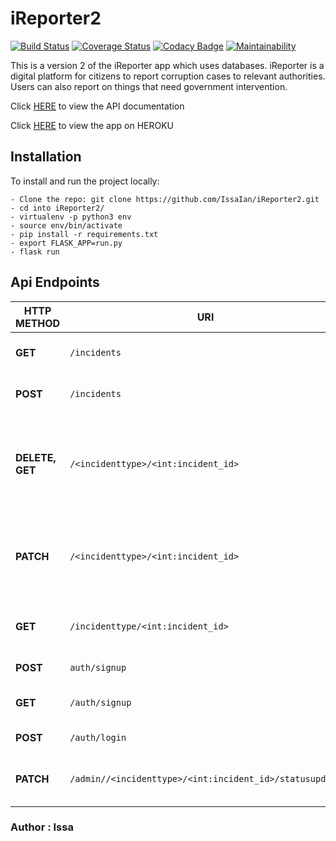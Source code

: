 # iReporter2

[![Build Status](https://travis-ci.org/IssaIan/iReporter2.svg?branch=develop)](https://travis-ci.org/IssaIan/iReporter2)
[![Coverage Status](https://coveralls.io/repos/github/IssaIan/iReporter2/badge.svg?branch=develop)](https://coveralls.io/github/IssaIan/iReporter2?branch=develop)
[![Codacy Badge](https://api.codacy.com/project/badge/Grade/9b7374eb098e48c5a7d5c77bb123a6b1)](https://app.codacy.com/app/IssaIan/iReporter2?utm_source=github.com&utm_medium=referral&utm_content=IssaIan/iReporter2&utm_campaign=Badge_Grade_Settings)
[![Maintainability](https://api.codeclimate.com/v1/badges/2df90d509788fc828151/maintainability)](https://codeclimate.com/github/IssaIan/iReporter2/maintainability)

This is a version 2 of the iReporter app which uses databases.
iReporter is a digital platform for citizens to report corruption cases to relevant authorities. Users can also report on things that need government intervention.

Click [HERE](https://ireporter7.docs.apiary.io/#) to view the API documentation

Click [HERE](https://issaireporterv2.herokuapp.com/) to view the app on HEROKU

## Installation

To install and run the project locally:

    - Clone the repo: git clone https://github.com/IssaIan/iReporter2.git
    - cd into iReporter2/
    - virtualenv -p python3 env
    - source env/bin/activate
    - pip install -r requirements.txt
    - export FLASK_APP=run.py
    - flask run

## Api Endpoints

| **HTTP METHOD**   | **URI**  | **ACTION** |
|---|---|---|
|  **GET** |  `/incidents` | fetch all incident records |
|  **POST** |  `/incidents` | create incident record |
| **DELETE, GET**  |  `/<incidenttype>/<int:incident_id>` | get and delete incident records with given `incidenttype` and `incident_id` |
| **PATCH** | `/<incidenttype>/<int:incident_id>` | update incident records with given `incidenttype` and `incident_id` |
|  **GET** |  `/incidenttype/<int:incident_id>` | get list of all incidents, create incident |
|  **POST** |  `auth/signup` | registers a new user |
|  **GET** |  `/auth/signup` | fetch all users(admin only) |
| **POST** | `/auth/login` | login in a user |
| **PATCH** | `/admin//<incidenttype>/<int:incident_id>/statusupdate` | admin updates incident's status |

### Author : Issa
